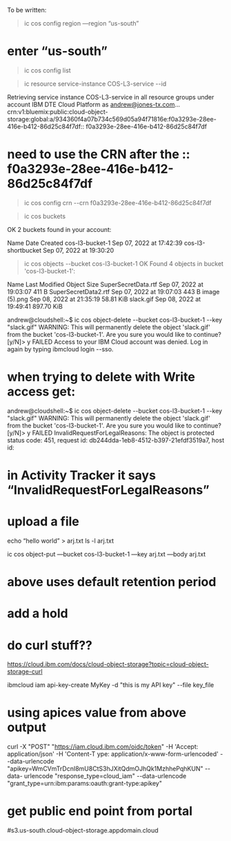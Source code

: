 To be written:

> ic cos config region —region “us-south”

# enter “us-south”

> ic cos config list

> ic resource service-instance COS-L3-service --id


Retrieving service instance COS-L3-service in all resource groups under account IBM DTE Cloud Platform as andrew@jones-tx.com...
crn:v1:bluemix:public:cloud-object-storage:global:a/934360f4a07b734c569d05a94f71816e:f0a3293e-28ee-416e-b412-86d25c84f7df:: f0a3293e-28ee-416e-b412-86d25c84f7df

# need to use the CRN after the ::  f0a3293e-28ee-416e-b412-86d25c84f7df

> ic cos config crn --crn f0a3293e-28ee-416e-b412-86d25c84f7df


> ic cos buckets

OK
2 buckets found in your account:

Name                 Date Created
cos-l3-bucket-1      Sep 07, 2022 at 17:42:39
cos-l3-shortbucket   Sep 07, 2022 at 19:30:20

> ic cos objects --bucket cos-l3-bucket-1
OK
Found 4 objects in bucket 'cos-l3-bucket-1':

Name                   Last Modified              Object Size
SuperSecretData.rtf    Sep 07, 2022 at 19:03:07   411 B
SuperSecretData2.rtf   Sep 07, 2022 at 19:07:03   443 B
image (5).png          Sep 08, 2022 at 21:35:19   58.81 KiB
slack.gif              Sep 08, 2022 at 19:49:41   897.70 KiB



andrew@cloudshell:~$ ic cos object-delete --bucket cos-l3-bucket-1 --key "slack.gif"
WARNING: This will permanently delete the object 'slack.gif' from the bucket 'cos-l3-bucket-1'.
Are you sure you would like to continue? [y/N]> y
FAILED
Access to your IBM Cloud account was denied. Log in again by typing ibmcloud login --sso.

# when trying to delete with Write access get:

andrew@cloudshell:~$ ic cos object-delete --bucket cos-l3-bucket-1 --key "slack.gif"
WARNING: This will permanently delete the object 'slack.gif' from the bucket 'cos-l3-bucket-1'.
Are you sure you would like to continue? [y/N]> y
FAILED
InvalidRequestForLegalReasons: The object is protected
        status code: 451, request id: db244dda-1eb8-4512-b397-21efdf3519a7, host id:


# in Activity Tracker it says “InvalidRequestForLegalReasons”







# upload a file
echo “hello world” > arj.txt
ls -l arj.txt

ic cos object-put —bucket cos-l3-bucket-1 —key arj.txt —body arj.txt

# above uses default retention period

# add a hold


# do curl stuff??

https://cloud.ibm.com/docs/cloud-object-storage?topic=cloud-object-storage-curl


ibmcloud iam api-key-create MyKey -d "this is my API key" --file key_file

# using apices value from above output

curl -X "POST" "https://iam.cloud.ibm.com/oidc/token"      -H 'Accept: application/json'      -H 'Content-T
ype: application/x-www-form-urlencoded'      --data-urlencode "apikey=WmCVmTrDcnI8mU8CtS3hJXitQdmOJhQk1MzhhePqhKUN"      --data-
urlencode "response_type=cloud_iam"      --data-urlencode "grant_type=urn:ibm:params:oauth:grant-type:apikey"



# get public end point from portal

#s3.us-south.cloud-object-storage.appdomain.cloud
